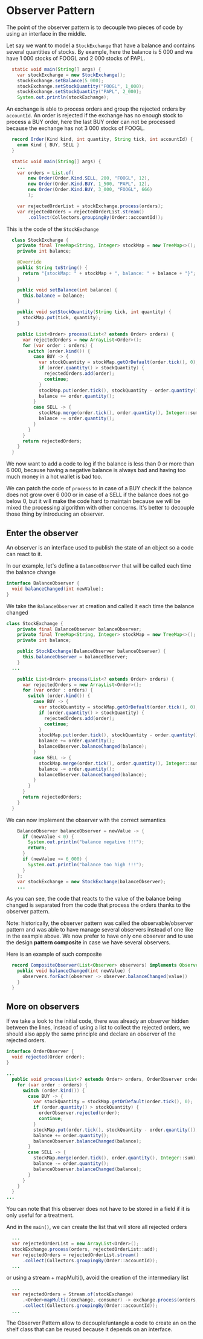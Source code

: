 # Observer Pattern

The point of the observer pattern is to decouple two pieces of code by using an interface in the middle.

Let say we want to model a `StockExchange` that have a balance and contains several quantities of stocks.
By example, here the balance is 5 000 and wa have 1 000 stocks of FOOGL and 2 000 stocks of PAPL.
```java
  static void main(String[] args) {
    var stockExchange = new StockExchange();
    stockExchange.setBalance(5_000);
    stockExchange.setStockQuantity("FOOGL", 1_000);
    stockExchange.setStockQuantity("PAPL", 2_000);
    System.out.println(stockExchange);
```

An exchange is able to process orders and group the rejected orders by `accountId`.
An order is rejected if the exchange has no enough stock to process a BUY order,
here the last BUY order can not be processed because the exchange has not 3 000 stocks of FOOGL.
```java
  record Order(Kind kind, int quantity, String tick, int accountId) {
    enum Kind { BUY, SELL }
  }

  static void main(String[] args) {
    ...
    var orders = List.of(
        new Order(Order.Kind.SELL, 200, "FOOGL", 12),
        new Order(Order.Kind.BUY, 1_500, "PAPL", 12),
        new Order(Order.Kind.BUY, 3_000, "FOOGL", 666)
        );

    var rejectedOrderList = stockExchange.process(orders);
    var rejectedOrders = rejectedOrderList.stream()
        .collect(Collectors.groupingBy(Order::accountId));
```

This is the code of the `StockExchange`
```java
  class StockExchange {
    private final TreeMap<String, Integer> stockMap = new TreeMap<>();
    private int balance;

    @Override
    public String toString() {
      return "{stockMap: " + stockMap + ", balance: " + balance + "}";
    }

    public void setBalance(int balance) {
      this.balance = balance;
    }

    public void setStockQuantity(String tick, int quantity) {
      stockMap.put(tick, quantity);
    }

    public List<Order> process(List<? extends Order> orders) {
      var rejectedOrders = new ArrayList<Order>();
      for (var order : orders) {
        switch (order.kind()) {
          case BUY -> {
            var stockQuantity = stockMap.getOrDefault(order.tick(), 0);
            if (order.quantity() > stockQuantity) {
              rejectedOrders.add(order);
              continue;
            }
            stockMap.put(order.tick(), stockQuantity - order.quantity());
            balance += order.quantity();
          }
          case SELL -> {
            stockMap.merge(order.tick(), order.quantity(), Integer::sum);
            balance -= order.quantity();
          }
        }
      }
      return rejectedOrders;
    }
  }
```


We now want to add a code to log if the balance is less than 0 or more than 6 000, because
having a negative balance is always bad and having too much money in a hot wallet is bad too.

We can patch the code of `process` to in case of a BUY check if the balance does not grow over 6 000
or in case of a SELL if the balance does not go below 0, but it will make the code hard to maintain
because we will be mixed the processing algorithm with other concerns.
It's better to decouple those thing by introducing an observer.

## Enter the observer

An observer is an interface used to publish the state of an object so a code can react to it.

In our example, let's define a `BalanceObserver` that will be called each time the balance change
```java
interface BalanceObserver {
  void balanceChanged(int newValue);
}
```

We take the `BalanceObserver` at creation and called it each time the balance changed
```java
class StockExchange {
    private final BalanceObserver balanceObserver;
    private final TreeMap<String, Integer> stockMap = new TreeMap<>();
    private int balance;

    public StockExchange(BalanceObserver balanceObserver) {
      this.balanceObserver = balanceObserver;
    }
  ...

    public List<Order> process(List<? extends Order> orders) {
      var rejectedOrders = new ArrayList<Order>();
      for (var order : orders) {
        switch (order.kind()) {
          case BUY -> {
            var stockQuantity = stockMap.getOrDefault(order.tick(), 0);
            if (order.quantity() > stockQuantity) {
              rejectedOrders.add(order);
              continue;
            }
            stockMap.put(order.tick(), stockQuantity - order.quantity());
            balance += order.quantity();
            balanceObserver.balanceChanged(balance);
          }
          case SELL -> {
            stockMap.merge(order.tick(), order.quantity(), Integer::sum);
            balance -= order.quantity();
            balanceObserver.balanceChanged(balance);
          }
        }
      }
      return rejectedOrders;
    }
  }
```

We can now implement the observer with the correct semantics
```java
    BalanceObserver balanceObserver = newValue -> {
      if (newValue < 0) {
        System.out.println("balance negative !!!");
        return;
      }
      if (newValue >= 6_000) {
        System.out.println("balance too high !!!");
      }
    };
    var stockExchange = new StockExchange(balanceObserver);
    ...
```

As you can see, the code that reacts to the value of the balance being changed  is separated from
the code that process the orders thanks to the observer pattern.

Note: historically, the observer pattern was called the observable/observer pattern and was able
to have manage several observers instead of one like in the example above.
We now prefer to have only one observer and to use the design __pattern composite__ in case
we have several observers.

Here is an example of such composite
```java
  record CompositeObserver(List<Observer> observers) implements Observer {
    public void balanceChanged(int newValue) {
      observers.forEach(observer -> observer.balanceChanged(value))
    }
  }
```

## More on observers

If we take a look to the initial code, there was already an observer hidden between the lines,
instead of using a list to collect the rejected orders, we should also apply the same
principle and declare an observer of the rejected orders.

```java
interface OrderObserver {
  void rejected(Order order);
}

...
  public void process(List<? extends Order> orders, OrderObserver orderObserver) {
    for (var order : orders) {
      switch (order.kind()) {
        case BUY -> {
          var stockQuantity = stockMap.getOrDefault(order.tick(), 0);
          if (order.quantity() > stockQuantity) {
            orderObserver.rejected(order);
            continue;
          }
          stockMap.put(order.tick(), stockQuantity - order.quantity());
          balance += order.quantity();
          balanceObserver.balanceChanged(balance);
        }
        case SELL -> {
          stockMap.merge(order.tick(), order.quantity(), Integer::sum);
          balance -= order.quantity();
          balanceObserver.balanceChanged(balance);
        }
      }
    }
  }
...
```

You can note that this observer does not have to be stored in a field if it is only useful for a treatment.

And in the `main()`, we can create the list that will store all rejected orders
```java
  ...
  var rejectedOrderList = new ArrayList<Order>();
  stockExchange.process(orders, rejectedOrderList::add);
  var rejectedOrders = rejectedOrderList.stream()
      .collect(Collectors.groupingBy(Order::accountId));
  ...
```

or using a stream + mapMulti(), avoid the creation of the intermediary list
```java
  ...
  var rejectedOrders = Stream.of(stockExchange)
      .<Order>mapMulti((exchange, consumer) -> exchange.process(orders, consumer::accept))
      .collect(Collectors.groupingBy(Order::accountId));
  ...
```

The Observer Pattern allow to decouple/untangle a code to create an on the shelf class that can be reused
because it depends on an interface.

